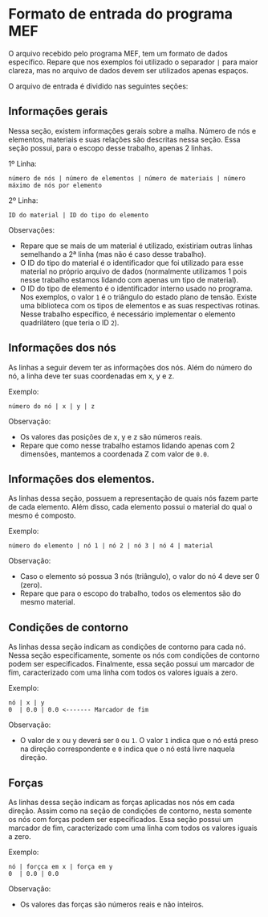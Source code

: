 # Formato de entrada do programa MEF

O arquivo recebido pelo programa MEF, tem um formato de dados específico. Repare que nos exemplos foi utilizado o separador ` | ` para maior clareza, mas no arquivo de dados devem ser utilizados apenas espaços.

O arquivo de entrada é dividido nas seguintes seções:

## Informações gerais

Nessa seção, existem informações gerais sobre a malha. Número de nós e elementos, materiais e suas relações são descritas nessa seção. Essa seção possui, para o escopo desse trabalho, apenas 2 linhas.

1º Linha: 
```
número de nós | número de elementos | número de materiais | número máximo de nós por elemento
```

2º Linha: 
```
ID do material | ID do tipo do elemento
```

Observações:
* Repare que se mais de um material é utilizado, existiriam outras linhas semelhando a 2ª linha (mas não é caso desse trabalho).
* O ID do tipo do material é o identificador que foi utilizado para esse material no próprio arquivo de dados (normalmente utilizamos 1 pois nesse trabalho estamos lidando com apenas um tipo de material).
* O ID do tipo de elemento é o identificador interno usado no programa. Nos exemplos, o valor `1` é o triângulo do estado plano de tensão. Existe uma biblioteca com os tipos de elementos e as suas respectivas rotinas. Nesse trabalho específico, é necessário implementar o elemento quadrilátero (que teria o ID `2`).

## Informações dos nós

As linhas a seguir devem ter as informações dos nós. Além do número do nó, a linha deve ter suas coordenadas em x, y e z.

Exemplo:
```
número do nó | x | y | z
```

Observação:
* Os valores das posições de x, y e z são números reais.
* Repare que como nesse trabalho estamos lidando apenas com 2 dimensões, mantemos a coordenada Z com valor de `0.0`.

## Informações dos elementos.

As linhas dessa seção, possuem a representação de quais nós fazem parte de cada elemento. Além disso, cada elemento possui o material do qual o mesmo é composto.

Exemplo:
```
número do elemento | nó 1 | nó 2 | nó 3 | nó 4 | material
```

Observação:
* Caso o elemento só possua 3 nós (triângulo), o valor do nó 4 deve ser 0 (zero).
* Repare que para o escopo do trabalho, todos os elementos são do mesmo material.

## Condições de contorno

As linhas dessa seção indicam as condições de contorno para cada nó. Nessa seção especificamente, somente os nós com condições de contorno podem ser especificados. Finalmente, essa seção possui um marcador de fim, caracterizado com uma linha com todos os valores iguais a zero.

Exemplo:
```
nó | x | y
0  | 0.0 | 0.0 <------- Marcador de fim
```

Observação:
* O valor de x ou y deverá ser `0` ou `1`. O valor `1` indica que o nó está preso na direção correspondente e `0` indica que o nó está livre naquela direção.

## Forças

As linhas dessa seção indicam as forças aplicadas nos nós em cada direção. Assim como na seção de condições de contorno, nesta somente os nós com forças podem ser especificados. Essa seção possui um marcador de fim, caracterizado com uma linha com todos os valores iguais a zero.

Exemplo:
```
nó | forçca em x | força em y
0  | 0.0 | 0.0
```

Observação:
* Os valores das forças são números reais e não inteiros.